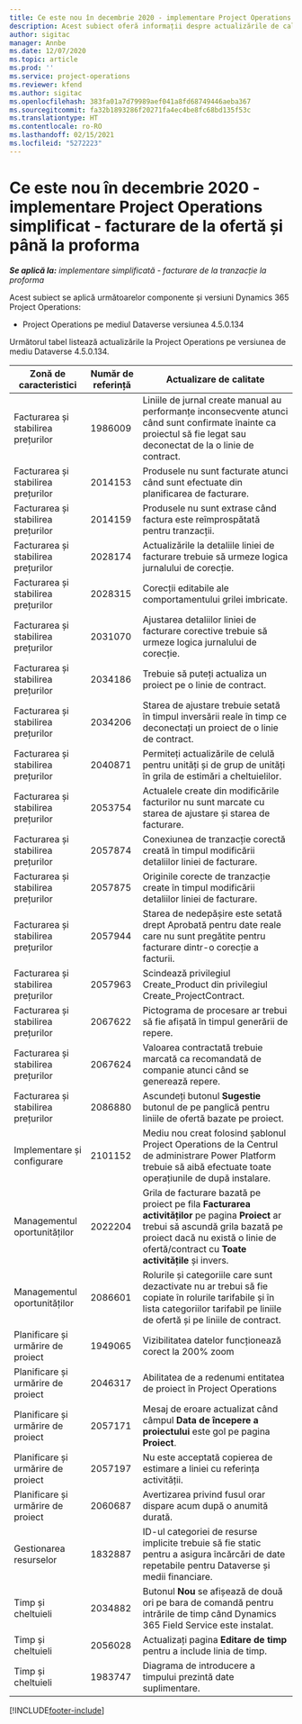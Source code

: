```yaml
---
title: Ce este nou în decembrie 2020 - implementare Project Operations simplificat - facturare de la ofertă și până la proforma
description: Acest subiect oferă informații despre actualizările de calitate disponibile în lansarea din decembrie 2020 Project Operations simplificată - facturare de la ofertă și până la proforma.
author: sigitac
manager: Annbe
ms.date: 12/07/2020
ms.topic: article
ms.prod: ''
ms.service: project-operations
ms.reviewer: kfend
ms.author: sigitac
ms.openlocfilehash: 383fa01a7d79989aef041a8fd68749446aeba367
ms.sourcegitcommit: fa32b1893286f20271fa4ec4be8fc68bd135f53c
ms.translationtype: HT
ms.contentlocale: ro-RO
ms.lasthandoff: 02/15/2021
ms.locfileid: "5272223"
---
```

# <a name="whats-new-december-2020---project-operations-lite-deployment---deal-to-proforma-invoicing"></a>Ce este nou în decembrie 2020 - implementare Project Operations simplificat - facturare de la ofertă și până la proforma

_**Se aplică la:** implementare simplificată - facturare de la tranzacție la proforma_

Acest subiect se aplică următoarelor componente și versiuni Dynamics 365 Project Operations:

  - Project Operations pe mediul Dataverse versiunea 4.5.0.134 

Următorul tabel listează actualizările la Project Operations pe versiunea de mediu Dataverse 4.5.0.134.

| **Zonă de caracteristici** | **Număr de referință** | **Actualizare de calitate** |
| --- | --- | --- |
| Facturarea și stabilirea prețurilor | 1986009 | Liniile de jurnal create manual au performanțe inconsecvente atunci când sunt confirmate înainte ca proiectul să fie legat sau deconectat de la o linie de contract. |
| Facturarea și stabilirea prețurilor | 2014153 | Produsele nu sunt facturate atunci când sunt efectuate din planificarea de facturare. |
| Facturarea și stabilirea prețurilor | 2014159 | Produsele nu sunt extrase când factura este reîmprospătată pentru tranzacții. |
| Facturarea și stabilirea prețurilor | 2028174 | Actualizările la detaliile liniei de facturare trebuie să urmeze logica jurnalului de corecție. |
| Facturarea și stabilirea prețurilor | 2028315 | Corecții editabile ale comportamentului grilei imbricate. |
| Facturarea și stabilirea prețurilor | 2031070 | Ajustarea detaliilor liniei de facturare corective trebuie să urmeze logica jurnalului de corecție. |
| Facturarea și stabilirea prețurilor | 2034186 | Trebuie să puteți actualiza un proiect pe o linie de contract. |
| Facturarea și stabilirea prețurilor | 2034206 | Starea de ajustare trebuie setată în timpul inversării reale în timp ce deconectați un proiect de o linie de contract. |
| Facturarea și stabilirea prețurilor | 2040871 | Permiteți actualizările de celulă pentru unități și de grup de unități în grila de estimări a cheltuielilor. |
| Facturarea și stabilirea prețurilor | 2053754 | Actualele create din modificările facturilor nu sunt marcate cu starea de ajustare și starea de facturare. |
| Facturarea și stabilirea prețurilor | 2057874 | Conexiunea de tranzacție corectă creată în timpul modificării detaliilor liniei de facturare. |
| Facturarea și stabilirea prețurilor | 2057875 | Originile corecte de tranzacție create în timpul modificării detaliilor liniei de facturare. |
| Facturarea și stabilirea prețurilor | 2057944 | Starea de nedepășire este setată drept Aprobată pentru date reale care nu sunt pregătite pentru facturare dintr-o corecție a facturii. |
| Facturarea și stabilirea prețurilor | 2057963 | Scindează privilegiul Create\_Product din privilegiul Create\_ProjectContract. |
| Facturarea și stabilirea prețurilor | 2067622 | Pictograma de procesare ar trebui să fie afișată în timpul generării de repere. |
| Facturarea și stabilirea prețurilor | 2067624 | Valoarea contractată trebuie marcată ca recomandată de companie atunci când se generează repere. |
| Facturarea și stabilirea prețurilor | 2086880 | Ascundeți butonul **Sugestie** butonul de pe panglică pentru liniile de ofertă bazate pe proiect. |
| Implementare și configurare | 2101152 | Mediu nou creat folosind șablonul Project Operations de la Centrul de administrare Power Platform trebuie să aibă efectuate toate operațiunile de după instalare. |
| Managementul oportunităților | 2022204 | Grila de facturare bazată pe proiect pe fila **Facturarea activităților** pe pagina **Proiect** ar trebui să ascundă grila bazată pe proiect dacă nu există o linie de ofertă/contract cu **Toate activitățile** și invers. |
| Managementul oportunităților | 2086601 | Rolurile și categoriile care sunt dezactivate nu ar trebui să fie copiate în rolurile tarifabile și în lista categoriilor tarifabil pe liniile de ofertă și pe liniile de contract. |
| Planificare și urmărire de proiect | 1949065 | Vizibilitatea datelor funcționează corect la 200% zoom |
| Planificare și urmărire de proiect | 2046317 | Abilitatea de a redenumi entitatea de proiect în Project Operations |
| Planificare și urmărire de proiect | 2057171 | Mesaj de eroare actualizat când câmpul **Data de începere a proiectului** este gol pe pagina **Proiect**. |
| Planificare și urmărire de proiect | 2057197 | Nu este acceptată copierea de estimare a liniei cu referința activității. |
| Planificare și urmărire de proiect | 2060687 | Avertizarea privind fusul orar dispare acum după o anumită durată. |
| Gestionarea resurselor | 1832887 | ID-ul categoriei de resurse implicite trebuie să fie static pentru a asigura încărcări de date repetabile pentru Dataverse și medii financiare. |
| Timp și cheltuieli | 2034882 | Butonul **Nou** se afișează de două ori pe bara de comandă pentru intrările de timp când Dynamics 365 Field Service este instalat. |
| Timp și cheltuieli | 2056028 | Actualizați pagina **Editare de timp** pentru a include linia de timp. |
| Timp și cheltuieli | 1983747 | Diagrama de introducere a timpului prezintă date suplimentare. |


[!INCLUDE[footer-include](../../includes/footer-banner.md)]